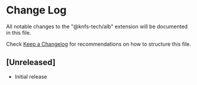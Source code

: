 # Change Log

All notable changes to the "@knfs-tech/alb" extension will be documented in this file.

Check [Keep a Changelog](http://keepachangelog.com/) for recommendations on how to structure this file.

## [Unreleased]

- Initial release